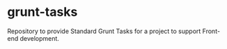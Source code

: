 # grunt-tasks
Repository to provide Standard Grunt Tasks for a project to support Front-end development.
